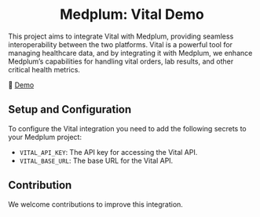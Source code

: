 <h1 align="center">Medplum: Vital Demo</h1>

This project aims to integrate Vital with Medplum, providing seamless interoperability between the two platforms.
Vital is a powerful tool for managing healthcare data, and by integrating it with Medplum,
we enhance Medplum’s capabilities for handling vital orders, lab results, and other critical health metrics.

🎥 [Demo](https://www.loom.com/share/8b3f83a8d9ea4aa0b9436530deba2bc5?sid=3b648516-fc72-4939-94be-7c4323d7040f)

## Setup and Configuration

To configure the Vital integration you need to add the following secrets to your Medplum project:

- `VITAL_API_KEY`: The API key for accessing the Vital API.
- `VITAL_BASE_URL`: The base URL for the Vital API.

## Contribution

We welcome contributions to improve this integration.
